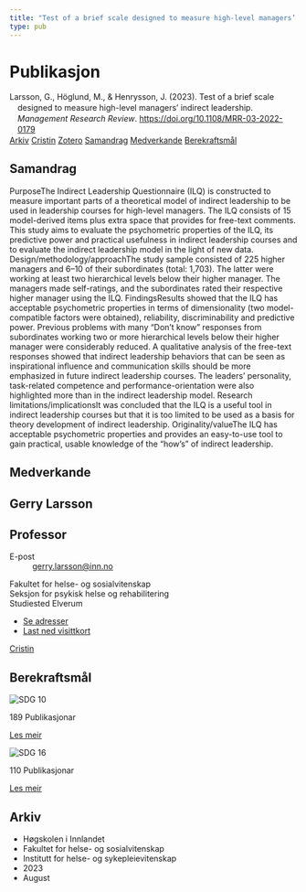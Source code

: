 ```yaml
---
title: "Test of a brief scale designed to measure high-level managers’ indirect leadership"
type: pub
---
```

<h1>Publikasjon</h1>
<article id="csl-bib-container-LAFLMZZM" class="csl-bib-container">
  <div class="csl-bib-body" style="line-height: 1.35; padding-left: 1em; text-indent:-1em;">
  <div class="csl-entry">Larsson, G., H&#xF6;glund, M., &amp; Henrysson, J. (2023). Test of a brief scale designed to measure high-level managers&#x2019; indirect leadership. <i>Management Research Review</i>. <a href="https://doi.org/10.1108/MRR-03-2022-0179">https://doi.org/10.1108/MRR-03-2022-0179</a></div>
</div>
  <div class="csl-bib-buttons">
    <a href="#taxonomy-article-LAFLMZZM" class="csl-bib-button">Arkiv</a>
    <a href="https://app.cristin.no/results/show.jsf?id=2167675" alt="Cristin URL" class="csl-bib-button">Cristin</a>
    <a href="http://zotero.org/groups/5022929/items/LAFLMZZM" alt="Zotero URL" class="csl-bib-button">Zotero</a>
    <a href="#abstract-article-LAFLMZZM" class="csl-bib-button">Samandrag</a>
    <a href="#contributors-article-LAFLMZZM" class="csl-bib-button">Medverkande</a>
    <a href="#sdg-article-LAFLMZZM" class="csl-bib-button">Berekraftsmål</a>
  </div>
  <div id="csl-bib-meta-container-LAFLMZZM"></div>
</article>
<div id="csl-bib-meta-LAFLMZZM" class="csl-bib-meta">
  <article id="abstract-article-LAFLMZZM" class="abstract-article">
    <h1>Samandrag</h1>
    PurposeThe Indirect Leadership Questionnaire (ILQ) is constructed to measure important parts of a theoretical model of indirect leadership to be used in leadership courses for high-level managers. The ILQ consists of 15 model-derived items plus extra space that provides for free-text comments. This study aims to evaluate the psychometric properties of the ILQ, its predictive power and practical usefulness in indirect leadership courses and to evaluate the indirect leadership model in the light of new data. Design/methodology/approachThe study sample consisted of 225 higher managers and 6–10 of their subordinates (total: 1,703). The latter were working at least two hierarchical levels below their higher manager. The managers made self-ratings, and the subordinates rated their respective higher manager using the ILQ. FindingsResults showed that the ILQ has acceptable psychometric properties in terms of dimensionality (two model-compatible factors were obtained), reliability, discriminability and predictive power. Previous problems with many “Don’t know” responses from subordinates working two or more hierarchical levels below their higher manager were considerably reduced. A qualitative analysis of the free-text responses showed that indirect leadership behaviors that can be seen as inspirational influence and communication skills should be more emphasized in future indirect leadership courses. The leaders’ personality, task-related competence and performance-orientation were also highlighted more than in the indirect leadership model. Research limitations/implicationsIt was concluded that the ILQ is a useful tool in indirect leadership courses but that it is too limited to be used as a basis for theory development of indirect leadership. Originality/valueThe ILQ has acceptable psychometric properties and provides an easy-to-use tool to gain practical, usable knowledge of the “how’s” of indirect leadership.
  </article>
  <article id="contributors-article-LAFLMZZM" class="contributors-article">
    <h1>Medverkande</h1>
    <div class="personas">
<div class="vrtx-hinn-person-card">
<div class="photo">
<i class="lar la-user-circle missing-person"></i>
</div>
<div class="info">
<hgroup><h1>Gerry Larsson</h1>
<h2>Professor</h2>
</hgroup><dl>
<dt>E-post</dt>
<dd>
<a href="mailto:gerry.larsson@inn.no">gerry.larsson@inn.no</a>
</dd>
</dl>
<p>
Fakultet for helse- og sosialvitenskap<br>
Seksjon for psykisk helse og rehabilitering<br>
Studiested Elverum
</p>
<ul class="vrtx-hinn-links">
<li><a href="https://www.inn.no/finn-en-ansatt/gerry-larsson.html#vrtx-hinn-addresses">Se adresser</a></li>
<li><a href="https://www.inn.no/finn-en-ansatt/gerry-larsson.html?vrtx=vcf">Last ned visittkort</a></li>
</ul>
</div>
</div>
<a href="https://app.cristin.no/persons/show.jsf?id=50941" alt="Cristin URL" class="personas-cristin">Cristin</a>
</div>
  </article>
  <article id="sdg-article-LAFLMZZM" class="sdg-article">
    <h1>Berekraftsmål</h1>
    <div class="sdg-container"><div id="sdg10" class="sdg">
<img src="{{< params subfolder >}}images/sdg/sdg10_no.png" class="image" alt="SDG 10">
<div class="sdg-overlay">
<p class="sdg-publication-count"><span>189</span> Publikasjonar</p>
<p><a href="https://www.fn.no/om-fn/fns-baerekraftsmaal/mindre-ulikhet?lang=nno-NO" class="sdg-read-more">Les meir</a></p>
</div>
</div> <div id="sdg16" class="sdg">
<img src="{{< params subfolder >}}images/sdg/sdg16_no.png" class="image" alt="SDG 16">
<div class="sdg-overlay">
<p class="sdg-publication-count"><span>110</span> Publikasjonar</p>
<p><a href="https://www.fn.no/om-fn/fns-baerekraftsmaal/fred-rettferdighet-og-velfungerende-institusjoner?lang=nno-NO" class="sdg-read-more">Les meir</a></p>
</div>
</div></div>
  </article>
  <article id="taxonomy-article-LAFLMZZM" class="taxonomy-article">
    <h1>Arkiv</h1>
    <ul>
      <li>Høgskolen i Innlandet</li>
      <li>Fakultet for helse- og sosialvitenskap</li>
      <li>Institutt for helse- og sykepleievitenskap</li>
      <li>2023</li>
      <li>August</li>
    </ul>
  </article>
</div>
